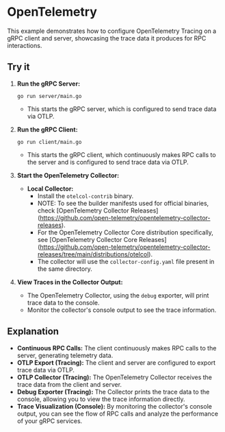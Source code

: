 # OpenTelemetry

This example demonstrates how to configure OpenTelemetry Tracing on a gRPC client
and server, showcasing the trace data it produces for RPC interactions.

## Try it

1.  **Run the gRPC Server:**

    ```
    go run server/main.go
    ```

    * This starts the gRPC server, which is configured to send trace data via
    OTLP.

2.  **Run the gRPC Client:**

    ```
    go run client/main.go
    ```

    * This starts the gRPC client, which continuously makes RPC calls to the
    server and is configured to send trace data via OTLP.

3. **Start the OpenTelemetry Collector:**

    * **Local Collector:**
        * Install the `otelcol-contrib` binary.
        * NOTE: To see the builder manifests used for official binaries, check
            [OpenTelemetry Collector Releases]
            (https://github.com/open-telemetry/opentelemetry-collector-releases).
        * For the OpenTelemetry Collector Core distribution specifically, see
            [OpenTelemetry Collector Core Releases]
            (https://github.com/open-telemetry/opentelemetry-collector-releases/tree/main/distributions/otelcol).
        * The collector will use the `collector-config.yaml` file present in the
        same directory.

4.  **View Traces in the Collector Output:**

    * The OpenTelemetry Collector, using the `debug` exporter, will print trace
    data to the console.
    * Monitor the collector's console output to see the trace information.

## Explanation

* **Continuous RPC Calls:** The client continuously makes RPC calls to the 
    server, generating telemetry data.
* **OTLP Export (Tracing):** The client and server are configured to export
    trace data via OTLP.
* **OTLP Collector (Tracing):** The OpenTelemetry Collector receives the trace
    data from the client and server.
* **Debug Exporter (Tracing):** The Collector prints the trace data to the 
    console, allowing you to view the trace information directly.
* **Trace Visualization (Console):** By monitoring the collector's console 
    output, you can see the flow of RPC calls and analyze the performance of
    your gRPC services.
